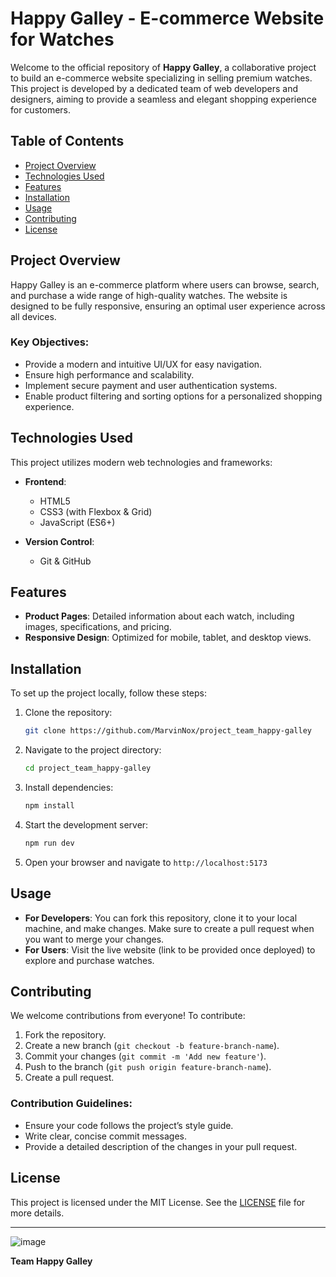 # Happy Galley - E-commerce Website for Watches

Welcome to the official repository of **Happy Galley**, a collaborative project
to build an e-commerce website specializing in selling premium watches. This
project is developed by a dedicated team of web developers and designers, aiming
to provide a seamless and elegant shopping experience for customers.

## Table of Contents

- [Project Overview](#project-overview)
- [Technologies Used](#technologies-used)
- [Features](#features)
- [Installation](#installation)
- [Usage](#usage)
- [Contributing](#contributing)
- [License](#license)

## Project Overview

Happy Galley is an e-commerce platform where users can browse, search, and
purchase a wide range of high-quality watches. The website is designed to be
fully responsive, ensuring an optimal user experience across all devices.

### Key Objectives:

- Provide a modern and intuitive UI/UX for easy navigation.
- Ensure high performance and scalability.
- Implement secure payment and user authentication systems.
- Enable product filtering and sorting options for a personalized shopping
  experience.

## Technologies Used

This project utilizes modern web technologies and frameworks:

- **Frontend**:

  - HTML5
  - CSS3 (with Flexbox & Grid)
  - JavaScript (ES6+)

- **Version Control**:

  - Git & GitHub

## Features

- **Product Pages**: Detailed information about each watch, including images,
  specifications, and pricing.
- **Responsive Design**: Optimized for mobile, tablet, and desktop views.

## Installation

To set up the project locally, follow these steps:

1. Clone the repository:
   ```bash
   git clone https://github.com/MarvinNox/project_team_happy-galley
   ```
2. Navigate to the project directory:
   ```bash
   cd project_team_happy-galley
   ```
3. Install dependencies:
   ```bash
   npm install
   ```
4. Start the development server:
   ```bash
   npm run dev
   ```
5. Open your browser and navigate to `http://localhost:5173`

## Usage

- **For Developers**: You can fork this repository, clone it to your local
  machine, and make changes. Make sure to create a pull request when you want to
  merge your changes.
- **For Users**: Visit the live website (link to be provided once deployed) to
  explore and purchase watches.

## Contributing

We welcome contributions from everyone! To contribute:

1. Fork the repository.
2. Create a new branch (`git checkout -b feature-branch-name`).
3. Commit your changes (`git commit -m 'Add new feature'`).
4. Push to the branch (`git push origin feature-branch-name`).
5. Create a pull request.

### Contribution Guidelines:

- Ensure your code follows the project’s style guide.
- Write clear, concise commit messages.
- Provide a detailed description of the changes in your pull request.

## License

This project is licensed under the MIT License. See the [LICENSE](LICENSE) file
for more details.

---

![image](https://github.com/user-attachments/assets/3f5f43a6-69cf-4da8-8e10-d5c01f4432e2)

**Team Happy Galley**
